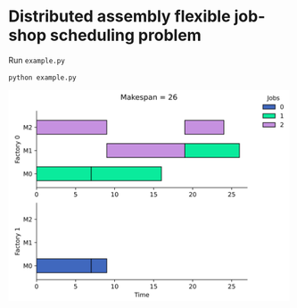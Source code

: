 # Distributed assembly flexible job-shop scheduling problem

Run `example.py`

```python
python example.py
```

![example](example.svg)
